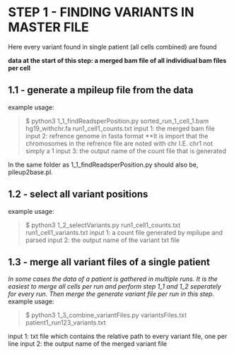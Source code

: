 
# STEP 1 - FINDING VARIANTS IN MASTER FILE
Here every variant found in single patient (all cells combined) are found

__data at the start of this step: a merged bam file of all individiual bam files per cell__

## 1.1 - generate a mpileup file from the data
example usage: 
> $ python3 1_1_findReadsperPosition.py sorted_run_1_cell_1.bam hg19_withchr.fa run1_cell1_counts.txt
input 1: the merged bam file
input 2: refrence genome in fasta format
**It is import that the chromosomes in the refrence file are noted with chr I.E. chr1 not simply a 1 
input 3: the output name of the count file that is generated

In the same folder as 1_1_findReadsperPosition.py should also be, pileup2base.pl.

## 1.2 - select all variant positions
example usage: 
> $ python3 1_2_selectVariants.py run1_cell1_counts.txt run1_cell1_variants.txt
input 1: a count file generated by mpilupe and parsed
input 2: the output name of the variant txt file

## 1.3 - merge all variant files of a single patient
_In some cases the data of a patient is gathered in multiple runs. It is the easiest to merge all cells per run and perform step 1_1 and 1_2 seperately for every run.
Then merge the generate variant file per run in this step._
example usage:
> $ python3 1_3_combine_variantFiles.py variantsFiles.txt patient1_run123_variants.txt

input 1: txt file which contains the relative path to every variant file, one per line
input 2: the output name of the merged variant file
